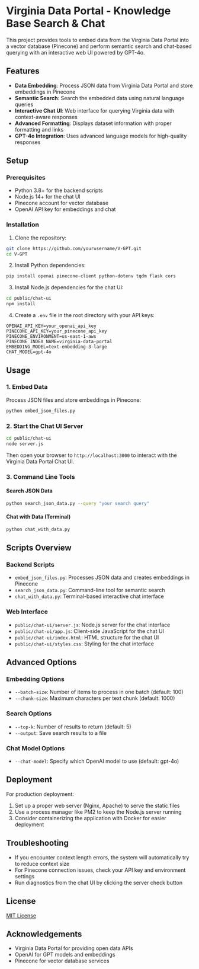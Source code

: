# Virginia Data Portal - Knowledge Base Search & Chat

This project provides tools to embed data from the Virginia Data Portal into a vector database (Pinecone) and perform semantic search and chat-based querying with an interactive web UI powered by GPT-4o.

## Features

- **Data Embedding**: Process JSON data from Virginia Data Portal and store embeddings in Pinecone
- **Semantic Search**: Search the embedded data using natural language queries
- **Interactive Chat UI**: Web interface for querying Virginia data with context-aware responses
- **Advanced Formatting**: Displays dataset information with proper formatting and links
- **GPT-4o Integration**: Uses advanced language models for high-quality responses

## Setup

### Prerequisites

- Python 3.8+ for the backend scripts
- Node.js 14+ for the chat UI
- Pinecone account for vector database
- OpenAI API key for embeddings and chat

### Installation

1. Clone the repository:

```bash
git clone https://github.com/yourusername/V-GPT.git
cd V-GPT
```

2. Install Python dependencies:

```bash
pip install openai pinecone-client python-dotenv tqdm flask cors
```

3. Install Node.js dependencies for the chat UI:

```bash
cd public/chat-ui
npm install
```

4. Create a `.env` file in the root directory with your API keys:

```
OPENAI_API_KEY=your_openai_api_key
PINECONE_API_KEY=your_pinecone_api_key
PINECONE_ENVIRONMENT=us-east-1-aws
PINECONE_INDEX_NAME=virginia-data-portal
EMBEDDING_MODEL=text-embedding-3-large
CHAT_MODEL=gpt-4o
```

## Usage

### 1. Embed Data

Process JSON files and store embeddings in Pinecone:

```bash
python embed_json_files.py
```

### 2. Start the Chat UI Server

```bash
cd public/chat-ui
node server.js
```

Then open your browser to `http://localhost:3000` to interact with the Virginia Data Portal Chat UI.

### 3. Command Line Tools

#### Search JSON Data

```bash
python search_json_data.py --query "your search query"
```

#### Chat with Data (Terminal)

```bash
python chat_with_data.py
```

## Scripts Overview

### Backend Scripts

- `embed_json_files.py`: Processes JSON data and creates embeddings in Pinecone
- `search_json_data.py`: Command-line tool for semantic search
- `chat_with_data.py`: Terminal-based interactive chat interface

### Web Interface

- `public/chat-ui/server.js`: Node.js server for the chat interface
- `public/chat-ui/app.js`: Client-side JavaScript for the chat UI
- `public/chat-ui/index.html`: HTML structure for the chat UI
- `public/chat-ui/styles.css`: Styling for the chat interface

## Advanced Options

### Embedding Options

- `--batch-size`: Number of items to process in one batch (default: 100)
- `--chunk-size`: Maximum characters per text chunk (default: 1000)

### Search Options

- `--top-k`: Number of results to return (default: 5)
- `--output`: Save search results to a file

### Chat Model Options

- `--chat-model`: Specify which OpenAI model to use (default: gpt-4o)

## Deployment

For production deployment:

1. Set up a proper web server (Nginx, Apache) to serve the static files
2. Use a process manager like PM2 to keep the Node.js server running
3. Consider containerizing the application with Docker for easier deployment

## Troubleshooting

- If you encounter context length errors, the system will automatically try to reduce context size
- For Pinecone connection issues, check your API key and environment settings
- Run diagnostics from the chat UI by clicking the server check button

## License

[MIT License](LICENSE)

## Acknowledgements

- Virginia Data Portal for providing open data APIs
- OpenAI for GPT models and embeddings
- Pinecone for vector database services 